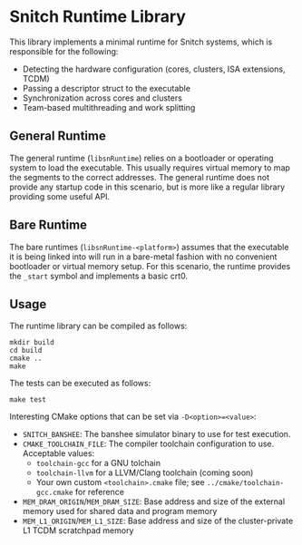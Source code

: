 # Snitch Runtime Library

This library implements a minimal runtime for Snitch systems, which is responsible for the following:

- Detecting the hardware configuration (cores, clusters, ISA extensions, TCDM)
- Passing a descriptor struct to the executable
- Synchronization across cores and clusters
- Team-based multithreading and work splitting

## General Runtime

The general runtime (`libsnRuntime`) relies on a bootloader or operating system to load the executable. This usually requires virtual memory to map the segments to the correct addresses. The general runtime does not provide any startup code in this scenario, but is more like a regular library providing some useful API.

## Bare Runtime

The bare runtimes (`libsnRuntime-<platform>`) assumes that the executable it is being linked into will run in a bare-metal fashion with no convenient bootloader or virtual memory setup. For this scenario, the runtime provides the `_start` symbol and implements a basic crt0.

## Usage

The runtime library can be compiled as follows:

    mkdir build
    cd build
    cmake ..
    make

The tests can be executed as follows:

    make test

Interesting CMake options that can be set via `-D<option>=<value>`:

- `SNITCH_BANSHEE`: The banshee simulator binary to use for test execution.
- `CMAKE_TOOLCHAIN_FILE`: The compiler toolchain configuration to use. Acceptable values:
    - `toolchain-gcc` for a GNU tolchain
    - `toolchain-llvm` for a LLVM/Clang toolchain (coming soon)
    - Your own custom `<toolchain>.cmake` file; see `../cmake/toolchain-gcc.cmake` for reference
- `MEM_DRAM_ORIGIN`/`MEM_DRAM_SIZE`: Base address and size of the external memory used for shared data and program memory
- `MEM_L1_ORIGIN`/`MEM_L1_SIZE`: Base address and size of the cluster-private L1 TCDM scratchpad memory
